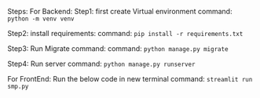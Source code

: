 Steps:
For Backend:
Step1:
first create Virtual environment
command: `python -m venv venv`

Step2:
install requirements:
command: `pip install -r requirements.txt`

Step3:
Run Migrate command:
command: `python manage.py migrate`

Step4:
Run server
command: `python manage.py runserver`

For FrontEnd:
Run the below code in new terminal
command: `streamlit run smp.py`
